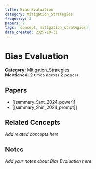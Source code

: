 ```yaml
---
title: Bias Evaluation
category: Mitigation_Strategies
frequency: 2
papers: 2
tags: [concept, mitigation_strategies]
date_created: 2025-10-31
---
```


# Bias Evaluation

**Category:** Mitigation_Strategies  
**Mentioned:** 2 times across 2 papers

## Papers

- [[summary_Sant_2024_power]]
- [[summary_Shin_2024_prompt]]

## Related Concepts

*Add related concepts here*

## Notes

*Add your notes about Bias Evaluation here*
